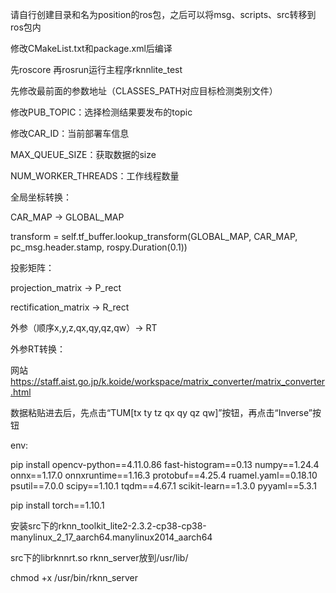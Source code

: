 请自行创建目录和名为position的ros包，之后可以将msg、scripts、src转移到ros包内

修改CMakeList.txt和package.xml后编译

先roscore 再rosrun运行主程序rknnlite_test

先修改最前面的参数地址（CLASSES_PATH对应目标检测类别文件）

修改PUB_TOPIC：选择检测结果要发布的topic

修改CAR_ID：当前部署车信息

MAX_QUEUE_SIZE：获取数据的size

NUM_WORKER_THREADS：工作线程数量

全局坐标转换：

CAR_MAP -> GLOBAL_MAP

transform = self.tf_buffer.lookup_transform(GLOBAL_MAP, CAR_MAP, pc_msg.header.stamp, rospy.Duration(0.1))

投影矩阵：

projection_matrix -> P_rect

rectification_matrix -> R_rect

外参（顺序x,y,z,qx,qy,qz,qw）-> RT

外参RT转换：

网站  https://staff.aist.go.jp/k.koide/workspace/matrix_converter/matrix_converter.html

数据粘贴进去后，先点击“TUM[tx ty tz qx qy qz qw]”按钮，再点击“Inverse”按钮

env:

pip install opencv-python==4.11.0.86 fast-histogram==0.13 numpy==1.24.4 onnx==1.17.0 onnxruntime==1.16.3 protobuf==4.25.4 ruamel.yaml==0.18.10 psutil==7.0.0 scipy==1.10.1 tqdm==4.67.1 scikit-learn==1.3.0 pyyaml==5.3.1

pip install torch==1.10.1

安装src下的rknn_toolkit_lite2-2.3.2-cp38-cp38-manylinux_2_17_aarch64.manylinux2014_aarch64

src下的librknnrt.so rknn_server放到/usr/lib/

chmod +x /usr/bin/rknn_server